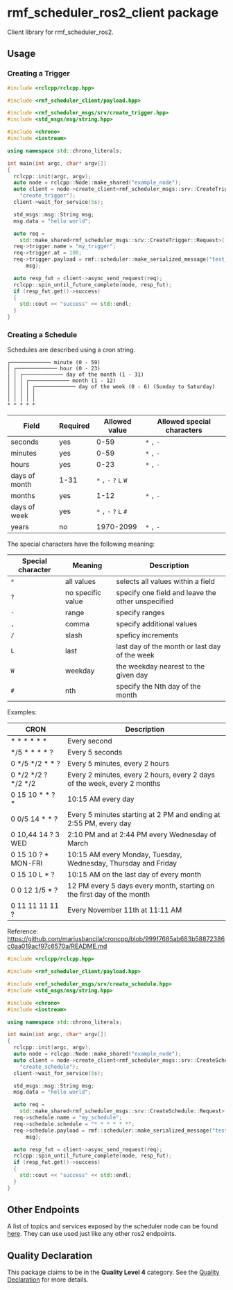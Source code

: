 # rmf\_scheduler\_ros2\_client package

Client library for rmf\_scheduler\_ros2.

## Usage

### Creating a Trigger

```cpp
#include <rclcpp/rclcpp.hpp>

#include <rmf_scheduler_client/payload.hpp>

#include <rmf_scheduler_msgs/srv/create_trigger.hpp>
#include <std_msgs/msg/string.hpp>

#include <chrono>
#include <iostream>

using namespace std::chrono_literals;

int main(int argc, char* argv[])
{
  rclcpp::init(argc, argv);
  auto node = rclcpp::Node::make_shared("example_node");
  auto client = node->create_client<rmf_scheduler_msgs::srv::CreateTrigger>(
    "create_trigger");
  client->wait_for_service(5s);

  std_msgs::msg::String msg;
  msg.data = "hello world";

  auto req =
    std::make_shared<rmf_scheduler_msgs::srv::CreateTrigger::Request>();
  req->trigger.name = "my_trigger";
  req->trigger.at = 100;
  req->trigger.payload = rmf::scheduler::make_serialized_message("test_topic",
      msg);

  auto resp_fut = client->async_send_request(req);
  rclcpp::spin_until_future_complete(node, resp_fut);
  if (resp_fut.get()->success)
  {
    std::cout << "success" << std::endl;
  }
}
```

### Creating a Schedule

Schedules are described using a cron string.

```
┌───────────── minute (0 - 59)
│ ┌───────────── hour (0 - 23)
│ │ ┌───────────── day of the month (1 - 31)
│ │ │ ┌───────────── month (1 - 12)
│ │ │ │ ┌───────────── day of the week (0 - 6) (Sunday to Saturday)
│ │ │ │ │
│ │ │ │ │
* * * * *
```

| Field | Required | Allowed value | Allowed special characters |
| --- | --- | --- | --- |
| seconds | yes | 0-59 | `*` `,` `-` |
| minutes | yes | 0-59 | `*` `,` `-` |
| hours | yes | 0-23 | `*` `,` `-` |
| days of month | 1-31 | `*` `,` `-` `?` `L` `W` |
| months | yes | 1-12 | `*` `,` `-` |
| days of week | yes | `*` `,` `-` `?` `L` `#` |
| years | no | 1970-2099 | `*` `,` `-` |

The special characters have the following meaning:

| Special character | Meaning | Description |
| --- | --- | --- |
| `*` | all values | selects all values within a field |
| `?` | no specific value | specify one field and leave the other unspecified |
| `-` | range | specify ranges |
| `,` | comma | specify additional values |
| `/` | slash | speficy increments |
| `L` | last | last day of the month or last day of the week |
| `W` | weekday | the weekday nearest to the given day |
| `#` | nth |  specify the Nth day of the month |
Examples: 

| CRON | Description |
| --- | --- |
| * * * * * * | Every second |
| */5 * * * * ? | Every 5 seconds |
| 0 */5 */2 * * ? | Every 5 minutes, every 2 hours |
| 0 */2 */2 ? */2 */2 | Every 2 minutes, every 2 hours, every 2 days of the week, every 2 months |
| 0 15 10 * * ? * | 10:15 AM every day |
| 0 0/5 14 * * ? | Every 5 minutes starting at 2 PM and ending at 2:55 PM, every day |
| 0 10,44 14 ? 3 WED | 2:10 PM and at 2:44 PM every Wednesday of March |
| 0 15 10 ? * MON-FRI | 10:15 AM every Monday, Tuesday, Wednesday, Thursday and Friday |
| 0 15 10 L * ? | 10:15 AM on the last day of every month |
| 0 0 12 1/5 * ? | 12 PM every 5 days every month, starting on the first day of the month |
| 0 11 11 11 11 ? | Every November 11th at 11:11 AM |

Reference: https://github.com/mariusbancila/croncpp/blob/999f7685ab683b58872386c0aa019acf97c6570a/README.md

```cpp
#include <rclcpp/rclcpp.hpp>

#include <rmf_scheduler_client/payload.hpp>

#include <rmf_scheduler_msgs/srv/create_schedule.hpp>
#include <std_msgs/msg/string.hpp>

#include <chrono>
#include <iostream>

using namespace std::chrono_literals;

int main(int argc, char* argv[])
{
  rclcpp::init(argc, argv);
  auto node = rclcpp::Node::make_shared("example_node");
  auto client = node->create_client<rmf_scheduler_msgs::srv::CreateSchedule>(
    "create_schedule");
  client->wait_for_service(5s);

  std_msgs::msg::String msg;
  msg.data = "hello world";

  auto req =
    std::make_shared<rmf_scheduler_msgs::srv::CreateSchedule::Request>();
  req->schedule.name = "my_schedule";
  req->schedule.schedule = "* * * * * *";
  req->schedule.payload = rmf::scheduler::make_serialized_message("test_topic",
      msg);

  auto resp_fut = client->async_send_request(req);
  rclcpp::spin_until_future_complete(node, resp_fut);
  if (resp_fut.get()->success)
  {
    std::cout << "success" << std::endl;
  }
}
```

## Other Endpoints

A list of topics and services exposed by the scheduler node can be found [here](../rmf_scheduler_ros2/README.md). They can use used just like any other ros2 endpoints.

## Quality Declaration

This package claims to be in the **Quality Level 4** category. See the [Quality Declaration](QUALITY_DECLARATION.md) for more details.
